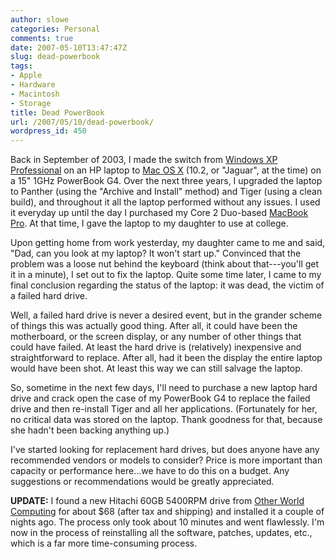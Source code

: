 ```yaml
---
author: slowe
categories: Personal
comments: true
date: 2007-05-10T13:47:47Z
slug: dead-powerbook
tags:
- Apple
- Hardware
- Macintosh
- Storage
title: Dead PowerBook
url: /2007/05/10/dead-powerbook/
wordpress_id: 450
---
```


Back in September of 2003, I made the switch from [Windows XP Professional](http://www.microsoft.com/windowsxp/) on an HP laptop to [Mac OS X](http://www.apple.com/macosx/) (10.2, or "Jaguar", at the time) on a 15" 1GHz PowerBook G4. Over the next three years, I upgraded the laptop to Panther (using the "Archive and Install" method) and Tiger (using a clean build), and throughout it all the laptop performed without any issues. I used it everyday up until the day I purchased my Core 2 Duo-based [MacBook Pro](http://www.apple.com/macbookpro/). At that time, I gave the laptop to my daughter to use at college.

Upon getting home from work yesterday, my daughter came to me and said, "Dad, can you look at my laptop? It won't start up." Convinced that the problem was a loose nut behind the keyboard (think about that---you'll get it in a minute), I set out to fix the laptop. Quite some time later, I came to my final conclusion regarding the status of the laptop: it was dead, the victim of a failed hard drive.

Well, a failed hard drive is never a desired event, but in the grander scheme of things this was actually good thing. After all, it could have been the motherboard, or the screen display, or any number of other things that could have failed. At least the hard drive is (relatively) inexpensive and straightforward to replace. After all, had it been the display the entire laptop would have been shot. At least this way we can still salvage the laptop.

So, sometime in the next few days, I'll need to purchase a new laptop hard drive and crack open the case of my PowerBook G4 to replace the failed drive and then re-install Tiger and all her applications. (Fortunately for her, no critical data was stored on the laptop.  Thank goodness for that, because she hadn't been backing anything up.)

I've started looking for replacement hard drives, but does anyone have any recommended vendors or models to consider? Price is more important than capacity or performance here...we have to do this on a budget. Any suggestions or recommendations would be greatly appreciated.

**UPDATE:** I found a new Hitachi 60GB 5400RPM drive from [Other World Computing](http://www.macsales.com/) for about $68 (after tax and shipping) and installed it a couple of nights ago. The process only took about 10 minutes and went flawlessly. I'm now in the process of reinstalling all the software, patches, updates, etc., which is a far more time-consuming process.
